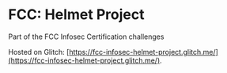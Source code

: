 # FCC: Helmet Project

Part of the FCC Infosec Certification challenges

Hosted on Glitch: [https://fcc-infosec-helmet-project.glitch.me/](https://fcc-infosec-helmet-project.glitch.me/).
